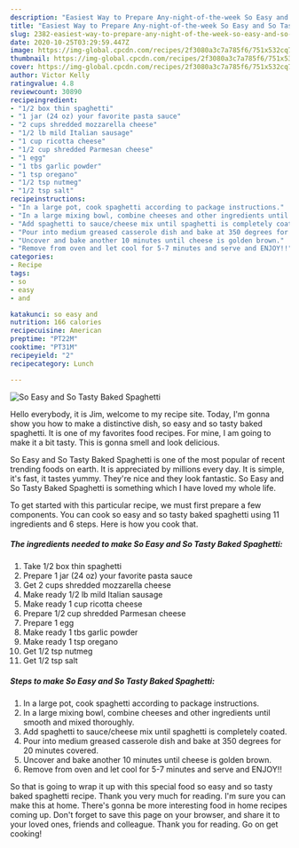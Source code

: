 ```yaml
---
description: "Easiest Way to Prepare Any-night-of-the-week So Easy and So Tasty Baked Spaghetti"
title: "Easiest Way to Prepare Any-night-of-the-week So Easy and So Tasty Baked Spaghetti"
slug: 2382-easiest-way-to-prepare-any-night-of-the-week-so-easy-and-so-tasty-baked-spaghetti
date: 2020-10-25T03:29:59.447Z
image: https://img-global.cpcdn.com/recipes/2f3080a3c7a785f6/751x532cq70/so-easy-and-so-tasty-baked-spaghetti-recipe-main-photo.jpg
thumbnail: https://img-global.cpcdn.com/recipes/2f3080a3c7a785f6/751x532cq70/so-easy-and-so-tasty-baked-spaghetti-recipe-main-photo.jpg
cover: https://img-global.cpcdn.com/recipes/2f3080a3c7a785f6/751x532cq70/so-easy-and-so-tasty-baked-spaghetti-recipe-main-photo.jpg
author: Victor Kelly
ratingvalue: 4.8
reviewcount: 30890
recipeingredient:
- "1/2 box thin spaghetti"
- "1 jar (24 oz) your favorite pasta sauce"
- "2 cups shredded mozzarella cheese"
- "1/2 lb mild Italian sausage"
- "1 cup ricotta cheese"
- "1/2 cup shredded Parmesan cheese"
- "1 egg"
- "1 tbs garlic powder"
- "1 tsp oregano"
- "1/2 tsp nutmeg"
- "1/2 tsp salt"
recipeinstructions:
- "In a large pot, cook spaghetti according to package instructions."
- "In a large mixing bowl, combine cheeses and other ingredients until smooth and mixed thoroughly."
- "Add spaghetti to sauce/cheese mix until spaghetti is completely coated."
- "Pour into medium greased casserole dish and bake at 350 degrees for 20 minutes covered."
- "Uncover and bake another 10 minutes until cheese is golden brown."
- "Remove from oven and let cool for 5-7 minutes and serve and ENJOY!!"
categories:
- Recipe
tags:
- so
- easy
- and

katakunci: so easy and 
nutrition: 166 calories
recipecuisine: American
preptime: "PT22M"
cooktime: "PT31M"
recipeyield: "2"
recipecategory: Lunch

---
```



![So Easy and So Tasty Baked Spaghetti](https://img-global.cpcdn.com/recipes/2f3080a3c7a785f6/751x532cq70/so-easy-and-so-tasty-baked-spaghetti-recipe-main-photo.jpg)

Hello everybody, it is Jim, welcome to my recipe site. Today, I'm gonna show you how to make a distinctive dish, so easy and so tasty baked spaghetti. It is one of my favorites food recipes. For mine, I am going to make it a bit tasty. This is gonna smell and look delicious.



So Easy and So Tasty Baked Spaghetti is one of the most popular of recent trending foods on earth. It is appreciated by millions every day. It is simple, it's fast, it tastes yummy. They're nice and they look fantastic. So Easy and So Tasty Baked Spaghetti is something which I have loved my whole life.


To get started with this particular recipe, we must first prepare a few components. You can cook so easy and so tasty baked spaghetti using 11 ingredients and 6 steps. Here is how you cook that.

<!--inarticleads1-->

##### The ingredients needed to make So Easy and So Tasty Baked Spaghetti:

1. Take 1/2 box thin spaghetti
1. Prepare 1 jar (24 oz) your favorite pasta sauce
1. Get 2 cups shredded mozzarella cheese
1. Make ready 1/2 lb mild Italian sausage
1. Make ready 1 cup ricotta cheese
1. Prepare 1/2 cup shredded Parmesan cheese
1. Prepare 1 egg
1. Make ready 1 tbs garlic powder
1. Make ready 1 tsp oregano
1. Get 1/2 tsp nutmeg
1. Get 1/2 tsp salt




<!--inarticleads2-->

##### Steps to make So Easy and So Tasty Baked Spaghetti:

1. In a large pot, cook spaghetti according to package instructions.
1. In a large mixing bowl, combine cheeses and other ingredients until smooth and mixed thoroughly.
1. Add spaghetti to sauce/cheese mix until spaghetti is completely coated.
1. Pour into medium greased casserole dish and bake at 350 degrees for 20 minutes covered.
1. Uncover and bake another 10 minutes until cheese is golden brown.
1. Remove from oven and let cool for 5-7 minutes and serve and ENJOY!!




So that is going to wrap it up with this special food so easy and so tasty baked spaghetti recipe. Thank you very much for reading. I'm sure you can make this at home. There's gonna be more interesting food in home recipes coming up. Don't forget to save this page on your browser, and share it to your loved ones, friends and colleague. Thank you for reading. Go on get cooking!
